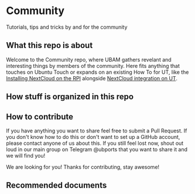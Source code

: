 # Community
Tutorials, tips and tricks by and for the community

## What this repo is about

Welcome to the Community repo, where UBAM gathers revelant and interesting things by members of the community. Here fits anything that touches on Ubuntu Touch or expands on an existing How To for UT, like the [Installing NextCloud on the RPI]() alongside [NextCloud integration on UT]().

## How stuff is organized in this repo



## How to contribute

If you have anything you want to share feel free to submit a Pull Request. If you don't know how to do this or don't want to set up a GitHub account, please contact anyone of us about this. If you still feel lost now, shout out loud in our main group on Telegram @ubports that you want to share it and we will find you!

We are looking for you! Thanks for contributing, stay awesome!

## Recommended documents


